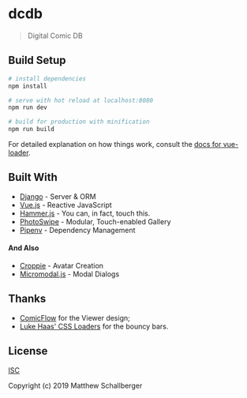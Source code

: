 # dcdb

> Digital Comic DB

## Build Setup

``` bash
# install dependencies
npm install

# serve with hot reload at localhost:8080
npm run dev

# build for production with minification
npm run build
```

For detailed explanation on how things work, consult the [docs for vue-loader](http://vuejs.github.io/vue-loader).

## Built With

* [Django](https://www.djangoproject.com/) - Server & ORM
* [Vue.js](https://vuejs.org/) - Reactive JavaScript
* [Hammer.js](http://hammerjs.github.io/) - You can, in fact, touch this.
* [PhotoSwipe](http://photoswipe.com/) - Modular, Touch-enabled Gallery
* [Pipenv](https://github.com/pypa/pipenv) - Dependency Management

#### And Also

* [Croppie](https://foliotek.github.io/Croppie/) - Avatar Creation
* [Micromodal.js](https://micromodal.now.sh/) - Modal Dialogs


## Thanks

* [ComicFlow](https://github.com/swisspol/ComicFlow) for the Viewer design;
* [Luke Haas' CSS Loaders](https://projects.lukehaas.me/css-loaders/) for the bouncy bars.

## License

[ISC](LICENSE)

Copyright (c) 2019 Matthew Schallberger
